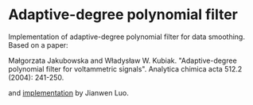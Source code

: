 # Adaptive-degree polynomial filter
Implementation of adaptive-degree polynomial filter for data smoothing. Based on a paper: 

Małgorzata Jakubowska and Władysław W. Kubiak. "Adaptive-degree polynomial filter for voltammetric signals". Analytica chimica acta 512.2 (2004): 241-250.

and [implementation](https://se.mathworks.com/matlabcentral/fileexchange/6121-adaptive-degree-polynomial-filter--savitzky-golay-filter-) by Jianwen Luo. 